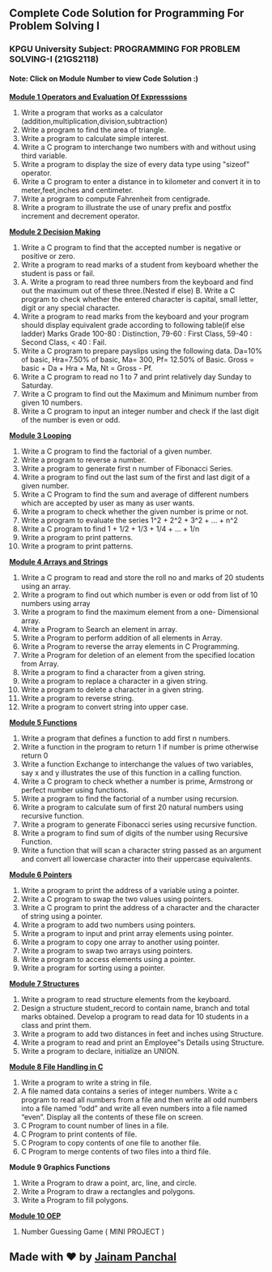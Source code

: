 <h2>Complete Code Solution for Programming For Problem Solving I </h2>
<h3>KPGU University Subject: PROGRAMMING FOR PROBLEM SOLVING-I (21GS2118)</h3>
<h4>Note: Click on Module Number to view Code Solution :) </h4>

<b> <a href = "https://github.com/jainam-panchal/pps1/tree/main/Module%201"> Module 1 Operators and Evaluation Of Expresssions </a> </b>
1. Write a program that works as a calculator (addition,multiplication,division,subtraction)
2. Write a program to find the area of triangle.
3. Write a program to calculate simple interest.
4. Write a C program to interchange two numbers with and without using third variable.
5. Write a program to display the size of every data type using "sizeof" operator.
6. Write a C program to enter a distance in to kilometer and convert it in to meter,feet,inches and centimeter.
7. Write a program to compute Fahrenheit from centigrade.
8. Write a program to illustrate the use of unary prefix and postfix increment and decrement operator.

<b><a href = "https://github.com/jainam-panchal/pps1/tree/main/Module%202">Module 2 Decision Making</a></b>
1. Write a C program to find that the accepted number is negative or positive or zero.
2. Write a program to read marks of a student from keyboard whether the student is pass or fail.
3. A. Write a program to read three numbers from the keyboard and find out the    maximum out of these three.(Nested if else)
   B. Write a C program to check whether the entered character is capital, small letter, digit or any special character.
4. Write a program to read marks from the keyboard and your program should display equivalent grade according to following table(if else ladder)
  Marks       Grade
  100-80   :   Distinction,
  79-60    :  First Class,
  59-40    :   Second Class,
  < 40     :  Fail.
5. Write a C  program to prepare payslips using the following data. Da=10% of basic, Hra=7.50% of basic, Ma= 300, Pf= 12.50% of Basic. Gross = basic + Da + Hra + Ma, Nt = Gross - Pf.
6. Write a C program to read no 1 to 7 and print relatively day Sunday to Saturday.
7. Write a C program to find out the Maximum and Minimum number from given 10 numbers.
8. Write a C program to input an integer number and check if the last digit of the number is even or odd.

<b><a href = "https://github.com/jainam-panchal/pps1/tree/main/Module%203">Module 3 Looping</a></b>
1. Write a C program to find the factorial of a given number.
2. Write a program to reverse a number.
3. Write a program to generate first n number of Fibonacci Series.
4. Write a program to find out the last sum of the first and last digit of a given number.
5. Write a C Program to find the sum and average of different numbers which are accepted by user as many as user wants.
6. Write a program to check whether the given number is prime or not.
7. Write a program to evaluate the series 1^2 + 2^2 + 3^2 + ... + n^2
8. Write a C program to find 1 + 1/2 + 1/3 + 1/4 + ... + 1/n
9. Write a program to print patterns.
10. Write a program to print patterns.

<b><a href = "https://github.com/jainam-panchal/pps1/tree/main/Module%204">Module 4 Arrays and Strings</a></b>
1. Write a C program to read and store the roll no and marks of
20 students using an array.
2. Write a program to find out which number is even or odd
from list of 10 numbers using array
3. Write a program to find the maximum element from a one-
Dimensional array.
4. Write a Program to Search an element in array.
5. Write a Program to perform addition of all elements in Array.
6. Write a Program to reverse the array elements in C
Programming.
7. Write a Program for deletion of an element from the
specified location from Array.
8. Write a program to find a character from a given string.
9. Write a program to replace a character in a given string.
10. Write a program to delete a character in a given string.
11. Write a program to reverse string.
12. Write a program to convert string into upper case.

<b><a href = "https://github.com/jainam-panchal/pps1/tree/main/Module%205">Module 5 Functions</a></b>
1. Write a program that defines a function to add first n numbers.
2. Write a function in the program to return 1 if number is prime otherwise return 0
3. Write a function Exchange to interchange the values of two variables, say x and y illustrates the use of this function in a calling function.
4. Write a C program to check whether a number is prime, Armstrong or perfect number using functions.
5. Write a program to find the factorial of a number using recursion.
6. Write a program to calculate sum of first 20 natural numbers using recursive function.
7. Write a program to generate Fibonacci series using recursive function.
8. Write a program to find sum of digits of the number using Recursive Function.
9. Write a function that will scan a character string passed as an argument and convert all lowercase character into their uppercase equivalents.

<b><a href = "https://github.com/jainam-panchal/pps1/tree/main/Module%206">Module 6 Pointers</a></b>
1. Write a program to print the address of a variable using a pointer.
2. Write a C program to swap the two values using pointers.
3. Write a C program to print the address of a character and the character of string using a pointer.
4. Write a program to add two numbers using pointers.
5. Write a program to input and print array elements using pointer.
6. Write a program to copy one array to another using pointer.
7. Write a program to swap two arrays using pointers.
8. Write a program to access elements using a pointer.
9. Write a program for sorting using a pointer.

<b><a href = "https://github.com/jainam-panchal/pps1/tree/main/Module%207">Module 7 Structures</a></b>
1. Write a program to read structure elements from the keyboard.
2. Design a structure student_record to contain name, branch and total marks obtained. Develop a program to read data for 10 students in a class and print them.
3. Write a program to add two distances in feet and inches using Structure.
4. Write a program to read and print an Employee‟s Details using Structure.
5. Write a program to declare, initialize an UNION.

<b><a href = "https://github.com/jainam-panchal/pps1/tree/main/Module%208">Module 8 File Handling in C</a></b>
1. Write a program to write a string in file.
2. A file named data contains a series of integer numbers. Write a c program to read all numbers from a file and then write all odd numbers into a file named “odd” and write all even numbers into a file named “even”. Display all the contents of these file on screen.
3. C Program to count number of lines in a file.
4. C Program to print contents of file.
5. C Program to copy contents of one file to another file.
6. C Program to merge contents of two files into a third file.

<b>Module 9 Graphics Functions</b>
1. Write a Program to draw a point, arc, line, and circle.
2. Write a Program to draw a rectangles and polygons.
3. Write a Program to fill polygons.

<b><a href = "https://github.com/jainam-panchal/pps1/tree/main/Module%2010">Module 10 OEP</a></b>
1. Number Guessing Game ( MINI PROJECT )
<break>

   
   
<h2></h2>
<h2>Made with ❤️ by <a href = "https://github.com/jainam-panchal/">Jainam Panchal</a></h2>
